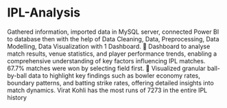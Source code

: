 # IPL-Analysis
Gathered information, imported data in MySQL server, connected Power BI to database then with the help of Data Cleaning, 
Data, Preprocessing, Data Modelling, Data Visualization with 1 Dashboard.
 Dashboard to analyse match results, venue statistics, and player performance trends, enabling a comprehensive understanding 
of key factors influencing IPL matches. 67.7% matches were won by selecting field first.
 Visualized granular ball-by-ball data to highlight key findings such as bowler economy rates, boundary patterns, and batting 
strike rates, offering detailed insights into match dynamics. Virat Kohli has the most runs of 7273 in the entire IPL history
